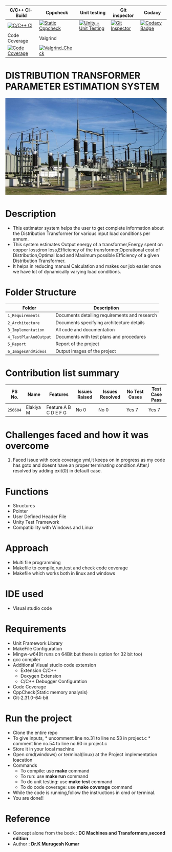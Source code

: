 C/C++ CI-Build | Cppcheck | Unit testing | Git inspector | Codacy | 
---------------|----------|--------------|---------------|--------|
[![C/C++ CI](https://github.com/256604/Mini_project/actions/workflows/c-cpp.yml/badge.svg)](https://github.com/256604/Mini_project/actions/workflows/c-cpp.yml) | [![Static Cppcheck](https://github.com/256604/Mini_project/actions/workflows/cppcheck.yml/badge.svg)](https://github.com/256604/Mini_project/actions/workflows/cppcheck.yml) |  [![Unity - Unit Testing](https://github.com/256604/Mini_project/actions/workflows/unity.yml/badge.svg)](https://github.com/256604/Mini_project/actions/workflows/unity.yml) | [![Git Inspector](https://github.com/256604/Mini_project/actions/workflows/Git_inspector.yml/badge.svg)](https://github.com/256604/Mini_project/actions/workflows/Git_inspector.yml) |[![Codacy Badge](https://app.codacy.com/project/badge/Grade/2e66523968d74b09966dec516f8b12c5)](https://www.codacy.com/gh/256604/Mini_project/dashboardutm_source=github.com&amp;utm_medium=referral&amp;utm_content=256604/Mini_project&amp;utm_campaign=Badge_Grade) |
Code Coverage | Valgrind
[![Code Coverage](https://github.com/256604/Mini_project/actions/workflows/Code_coverage.yml/badge.svg)](https://github.com/256604/Mini_project/actions/workflows/Code_coverage.yml) | [![Valgrind_Check](https://github.com/256604/Mini_project/actions/workflows/Valgrind.yml/badge.svg)](https://github.com/256604/Mini_project/actions/workflows/Valgrind.yml)
 # DISTRIBUTION TRANSFORMER PARAMETER ESTIMATION SYSTEM
 ![image](https://github.com/256604/Mini_project/blob/main/1_Requirements/Distribution-Transformers-744x446.jpg)
# Description
* This estimator system helps the user to get complete information about the Distribution Transformer for various input load conditions per annum.
* This system estimates Output energy of a transformer,Energy spent on copper loss;iron loss,Efficiency of the transformer,Operational cost of Distribution,Optimal load and Maximum possible Efficiency of a given Distribution Transformer.
* It helps in reducing manual Calculation and makes our job easier once we have lot of dynamically varying load conditions.
# Folder Structure
Folder             | Description
-------------------| -----------------------------------------
`1_Requirements`   | Documents detailing requirements and research
`2_Architecture`   | Documents specifying architecture details
`3_Implementation` | All code and documentation
`4_TestPlanAndOutput`      | Documents with test plans and procedures
`5_Report`         | Report of the project
`6_ImagesAndVideos`| Output images of the project
# Contribution list summary

PS No. |  Name   |    Features    | Issues Raised |Issues Resolved|No Test Cases|Test Case Pass
-------|---------|----------------|----------------|---------------|-------------|--------------
`256604` |Elakiya M  | Feature A B C D E F G     | No 0    | No 0  |Yes 7   |Yes 7   
# Challenges faced and how it was overcome

1. Faced issue with code coverage yml,it keeps on in progress as my code has goto and doesnt have an proper terminating condition.After,I resolved by adding exit(0) in default case.

# Functions
* Structures
* Pointer
* User Defined Header File
* Unity Test Framework
* Compatibility with Windows and Linux
# Approach
* Multi file programming
* Makefile to compile,run,test and check code coverage
* Makefile which works both in linux and windows
# IDE used
* Visual studio code
# Requirements
* Unit Framework Library
* MakeFile Configuration
* Mingw-w64(It runs on 64Bit but there is option for 32 bit too)
* gcc compiler
* Additional Visual studio code extension
  * Extension C/C++ 
  * Doxygen Extension
  * C/C++ Debugger Configuration
* Code Coverage
* CppCheck(Static memory analysis)
* Git-2.31.0-64-bit
# Run the project
* Clone the entire repo
* To give inputs, * uncomment line no.31 to line no.53 in project.c 
                  * comment line no.54 to line no.60 in project.c
* Store it in your local machine 
* Open cmd(windows) or terminal(linux) at the Project implementation loacation
* Commands
  * To compile: use **make** command
  * To run: use **make run** command
  * To do unit testing: use **make test** command
  * To do code coverage: use **make coverage** command
* While the code is running,follow the instructions in cmd or terminal.
* You are done!!
# Reference 
* Concept alone from the book : **DC Machines and Transformers,second edition**
* Author : **Dr.K Murugesh Kumar**






